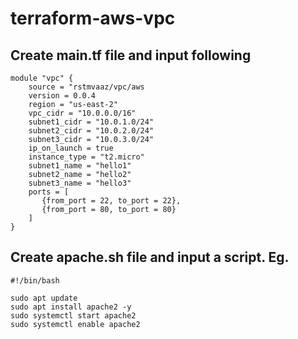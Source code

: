 # terraform-aws-vpc

## Create main.tf file  and input following 

```hcl
module "vpc" {
    source = "rstmvaaz/vpc/aws
    version = 0.0.4
    region = "us-east-2"
    vpc_cidr = "10.0.0.0/16"
    subnet1_cidr = "10.0.1.0/24"
    subnet2_cidr = "10.0.2.0/24"
    subnet3_cidr = "10.0.3.0/24"
    ip_on_launch = true
    instance_type = "t2.micro"
    subnet1_name = "hello1"
    subnet2_name = "hello2"
    subnet3_name = "hello3"
    ports = [
       {from_port = 22, to_port = 22},
       {from_port = 80, to_port = 80}
    ]
}
```

## Create apache.sh file and input a script. Eg.
```hcl
#!/bin/bash

sudo apt update
sudo apt install apache2 -y
sudo systemctl start apache2
sudo systemctl enable apache2
```